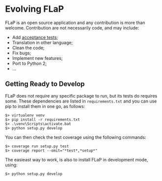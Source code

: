 # Evolving FLaP

FLaP is an open source application and any contribution is more than welcome. 
Contribution are not necessarily code, and may include:
 
* Add [acceptance tests](testing);
* Translation in other language;
* Clean the code;
* Fix bugs;
* Implement new features;
* Port to Python 2;
* ...

## Getting Ready to Develop

FLaP does not require any specific package to run, but its tests do requires some. These dependencies
are listed in `requirements.txt` and you can use pip to install them in one go, as follows:

    $> virtualenv venv
    $> pip install -r requirements.txt
    $> .\venv\Scripts\activate.bat
    $> python setup.py develop

You can then check the test coverage using the following commands:

    $> coverage run setup.py test
    $> coverage report --omit="*test*,*setup*"
    
The easieast way to work, is also to install FLaP in development mode, using:

    $> python setup.py develop